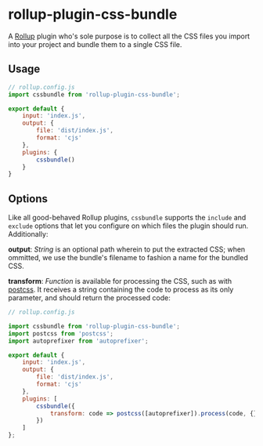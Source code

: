 # rollup-plugin-css-bundle

A [Rollup](https://github.com/rollup/rollup) plugin who's sole purpose is to collect all the CSS files you import into your project and bundle them to a single CSS file.

## Usage

```js
// rollup.config.js
import cssbundle from 'rollup-plugin-css-bundle';

export default {
	input: 'index.js',
	output: {
		file: 'dist/index.js',
		format: 'cjs'
	},
	plugins: {
		cssbundle()
	}
}
```

## Options

Like all good-behaved Rollup plugins, `cssbundle` supports the `include` and `exclude` options that let you configure on which files the plugin should run. Additionally:

__output__: _String_ is an optional path wherein to put the extracted CSS; when ommitted, we use the bundle's filename to fashion a name for the bundled CSS.

__transform__: _Function_ is available for processing the CSS, such as with [postcss](https://github.com/postcss/postcss). It receives a string containing the code to process as its only parameter, and should return the processed code:

```js
// rollup.config.js

import cssbundle from 'rollup-plugin-css-bundle';
import postcss from 'postcss';
import autoprefixer from 'autoprefixer';

export default {
	input: 'index.js',
	output: {
		file: 'dist/index.js',
		format: 'cjs'
	},
	plugins: [
		cssbundle({
			transform: code => postcss([autoprefixer]).process(code, {})
		})
	]
};
```
